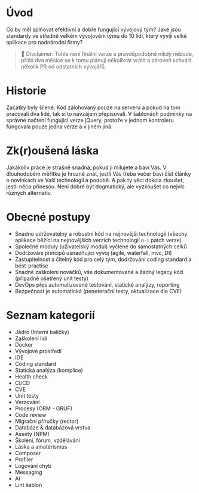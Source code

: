 # Úvod
Co by měl splňovat efektivní a dobře fungující vývojový tým? Jaké jsou standardy ve středně velkém vývojovém týmu do 10 lidí, který vyvíjí velké aplikace pro nadnárodní firmy?

> 🚩 Disclaimer: Tohle není finální verze a pravděpodobně nikdy nebude, příští dva měsíce se k tomu plánuji několikrát vrátit a zároveň schválit několik PR od odstatních vývojářů.

# Historie
Začátky byly šílené. Kód zálohovaný pouze na serveru a pokud na tom pracovali dva lidé, tak si to navzájem přepisovali. V šablonách podmínky na správné načtení fungující verze jQuery, protože v jednom kontroleru fungovala pouze jedna verze a v jiném jiná.

# Zk(r)oušená láska
Jakákoliv práce je strašně snadná, pokud ji milujete a baví Vás. V dlouhodobém měřítku je hrozně znát, jestli Vás třeba večer baví číst články o novinkách ve Vaší technologii a podobě. A pak ty věci dokola zkoušet, jestli něco přinesou. Není dobré být dogmatický, ale vyzkoušet co nejvíc různých alternativ.

# Obecné postupy
 - Snadno udržovatelný a robustní kód na nejnovější technologii (všechy aplikace běžící na nejnovějších verzích technologií `n-1` patch verze)
 - Společné moduly (uživatelský modul) vyčlené do samostatných celků
 - Dodržování principů usnadňující vývoj (agile, waterfall, mvc, DI)
 - Zastupitelnost a čitelný kód pro celý tým, dodržování coding standard a best-practise
 - Snadné zaškolení nováčků, vše dokumentované a žádný legacy kód (případně ošetřený unit testy)
 - DevOps přes automatizované testování, statické analýzy, reporting
 - Bezpečnost je automatická (peneterační testy, aktualizace dle CVE)

# Seznam kategorií
- Jádro (Interní balíčky)
- Zaškolení lidí
- Docker
- Vývojové prostředí
- IDE
- Coding standard
- Statická analýza (komplice)
- Health check
- CI/CD
- CVE
- Unit testy
- Verzování
- Procesy (ORM - GRUF)
- Code review
- Migrační příručky (rector)
- Databáze & databázová vrstva
- Assety (NPM)
- Školení, fórum, vzdělávání
- Láska a amatérismus
- Composer
- Profiler
- Logování chyb
- Messaging
- AI
- Lint šablon





